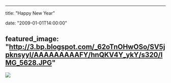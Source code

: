 
---
title: "Happy New Year"

date: "2009-01-01T14:00:00"

featured_image: "http://3.bp.blogspot.com/_62oTnOHwOSo/SV5jpknsyyI/AAAAAAAAAFY/hnQKV4Y_ykY/s320/IMG_5628.JPG"
---


<a href="http://3.bp.blogspot.com/_62oTnOHwOSo/SV5jpknsyyI/AAAAAAAAAFY/hnQKV4Y_ykY/s1600-h/IMG_5628.JPG"><img src="/images/happy-new-year/IMG_5628.JPG"/></a>
